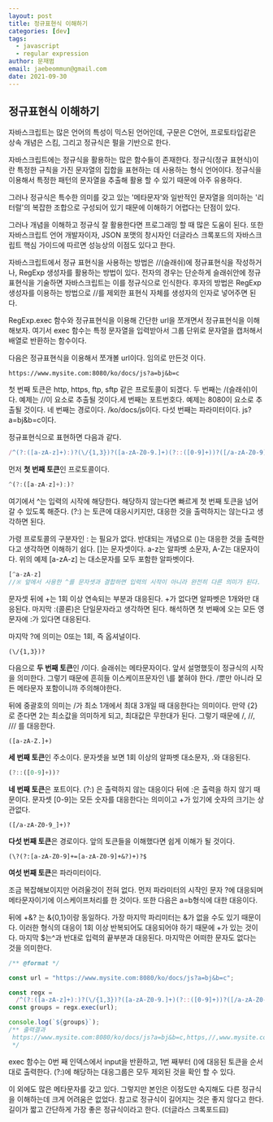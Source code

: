 ```yaml
---
layout: post
title: 정규표현식 이해하기
categories: [dev]
tags:
  - javascript
  - regular expression
author: 문재범
email: jaebeommun@gmail.com
date: 2021-09-30
---
```




## 정규표현식 이해하기

자바스크립트는 많은 언어의 특성이 믹스된 언어인데, 구문은 C언어, 프로토타입같은 상속 개념은 스킴, 그리고 정규식은 펄을 기반으로 한다.

자바스크립트에는 정규식을 활용하는 많은 함수들이 존재한다. 정규식(정규 표현식)이란 특정한 규칙을 가진 문자열의 집합을 표현하는 데 사용하는 형식 언어이다. 정규식을 이용해서 특정한 패턴의 문자열을 추출해 활용 할 수 있기 때문에 아주 유용하다.

그러나 정규식은 특수한 의미를 갖고 있는 '메타문자'와 일반적인 문자열을 의미하는 '리터럴'의 복잡한 조합으로 구성되어 있기 때문에 이해하기 어렵다는 단점이 있다.

그러나 개념을 이해하고 정규식 잘 활용한다면 프로그래밍 할 때 많은 도움이 된다. 또한 자바스크립트 언어 개발자이자, JSON 포맷의 창시자인 더글라스 크록포드의 자바스크립트 핵심 가이드에 따르면 성능상의 이점도 있다고 한다.

자바스크립트에서 정규 표현식을 사용하는 방법은 //(슬래쉬)에 정규표현식을 작성하거나, RegExp 생성자를 활용하는 방법이 있다. 전자의 경우는 단순하게 슬래쉬안에 정규표현식을 기술하면 자바스크립트는 이를 정규식으로 인식한다. 후자의 방법은 RegExp 생성자를 이용하는 방법으로 //를 제외한 표현식 자체를 생성자의 인자로 넣어주면 된다.

RegExp.exec 함수와 정규표현식을 이용해 간단한 url을 쪼개면서 정규표현식을 이해해보자. 여기서 exec 함수는 특정 문자열을 입력받아서 그룹 단위로 문자열을 캡처해서 배열로 반환하는 함수이다.



다음은 정규표현식을 이용해서 쪼개볼 url이다. 임의로 만든것 이다.

```
https://www.mysite.com:8080/ko/docs/js?a=bj&b=c
```

첫 번째 토큰은 http, https, ftp, sftp 같은 프로토콜이 되겠다. 두 번째는 /(슬래쉬)이다. 예제는 //이 요소로 추출될 것이다.세 번째는 포트번호다. 예제는 8080이 요소로 추출될 것이다. 네 번째는 경로이다. /ko/docs/js이다. 다섯 번째는 파라미터이다. js?a=bj&b=c이다.

정규표현식으로 표현하면 다음과 같다. 

```javascript
/^(?:([a-zA-z]+):)?(\/{1,3})?([a-zA-Z0-9.]+)(?::([0-9]+))?([/a-zA-Z0-9]+)?(\?(?:[a-zA-Z0-9]+=[a-zA-Z0-9]+&?)+)?$/
```



먼저 **첫 번째 토큰**인 프로토콜이다.

```javascript
^(?:([a-zA-z]+):)?
```

여기에서 ^는 입력의 시작에 해당한다. 해당하지 않는다면 빠르게 첫 번째 토큰을 넘어 갈 수 있도록 해준다. (?:) 는 토큰에 대응시키지만, 대응한 것을 출력하지는 않는다고 생각하면 된다.

가령 프로토콜의 구분자인 : 는 필요가 없다. 반대되는 개념으로 ()는 대응한 것을 출력한다고 생각하면 이해하기 쉽다. []는 문자셋이다. a-z는 알파벳 소문자, A-Z는 대문자이다. 위의 예제 [a-zA-z] 는 대소문자를 모두 포함한 알파벳이다. 

```javascript
[^a-zA-z]
//※ 앞에서 사용한 ^를 문자셋과 결합하면 입력의 시작이 아니라 완전히 다른 의미가 된다.
```

문자셋 뒤에 +는 1회 이상 연속되는 부분과 대응된다. +가 없다면 알파벳은 1개와만 대응된다. 마지막 :(콜론)은 단일문자라고 생각하면 된다. 해석하면 첫 번째에 오는 모든 영문자에 :가 있다면 대응된다.

마지막 ?에 의미는 0또는 1회, 즉 옵셔널이다.



```
(\/{1,3})?
```

다음으로 **두 번째 토큰**인 /이다. 슬래쉬는 메타문자이다. 앞서 설명했듯이 정규식의 시작을 의미한다. 그렇기 때문에 흔히들 이스케이프문자인 \를 붙혀야 한다. /뿐만 아니라 모든 메타문자 포함이니까 주의해야한다.

뒤에 중괄호의 의미는 /가 최소 1개에서 최대 3개일 때 대응한다는 의미이다. 만약 {2} 로 준다면 2는 최소값을 의미하게 되고, 최대값은 무한대가 된다. 그렇기 때문에 /, //, /// 를 대응한다.



```
([a-zA-Z.]+)
```

**세 번째 토큰**인 주소이다. 문자셋을 보면 1회 이상의 알파벳 대소문자, .와 대응된다.



```javascript
(?::([0-9]+))?
```

**네 번째 토큰**은 포트이다. (?:) 은 출력하지 않는 대응이다 뒤에 :은 출력을 하지 않기 때문이다.  문자셋 [0-9]는 모든 숫자를 대응한다는 의미이고 +가 있기에 숫자의 크기는 상관없다.



```
([/a-zA-Z0-9_]+)?
```

**다섯 번째 토큰**은 경로이다. 앞의 토큰들을 이해했다면 쉽게 이해가 될 것이다.



```
(\?(?:[a-zA-Z0-9]+=[a-zA-Z0-9]+&?)+)?$
```

**여섯 번째 토큰**은 파라미터이다. 

조금 복잡해보이지만 어려울것이 전혀 없다. 먼저 파라미터의 시작인 문자 ?에 대응되며 메타문자이기에 이스케이프처리를 한 것이다. 또한 다음은 a=b형식에 대한 대응이다. 

뒤에 +&? 는 &{0,1}이랑 동일하다. 가장 마지막 파리미터는 &가 없을 수도 있기 때문이다. 이러한 형식의 대응이 1회 이상 반복되어도 대응되어야 하기 때문에 +가 있는 것이다. 마지막 $는^과 반대로 입력의 끝부분과 대응된다. 마지막은 어떠한 문자도 없다는 것을 의미한다. 



```javascript
/** @format */

const url = "https://www.mysite.com:8080/ko/docs/js?a=bj&b=c";

const regx =
  /^(?:([a-zA-z]+):)?(\/{1,3})?([a-zA-Z0-9.]+)(?::([0-9]+))?([/a-zA-Z0-9]+)?(\?(?:[a-zA-Z0-9]+=[a-zA-Z0-9]+&?)+)?$/;
const groups = regx.exec(url);

console.log(`${groups}`);
/** 출력결과
 https://www.mysite.com:8080/ko/docs/js?a=bj&b=c,https,//,www.mysite.com,8080,/ko/docs/js,?a=bj&b=c
 */
```

exec 함수는 0번 째 인덱스에서 input을 반환하고, 1번 째부터 ()에 대응된 토큰을 순서대로 출력한다. (?:)에 해당하는 대응그룹은 모두 제외된 것을 확인 할 수 있다. 

이 외에도 많은 메타문자를 갖고 있다. 그렇지만 본인은 이정도만 숙지해도 다른 정규식을 이해하는데 크게 어려움은 없었다. 참고로 정규식이 길어지는 것은 좋지 않다고 한다. 길이가 짧고 간단하게 가장 좋은 정규식이라고 한다. (더글라스 크록포드曰) 



